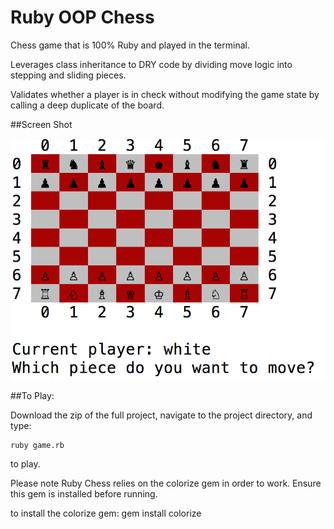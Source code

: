 # Ruby OOP Chess
Chess game that is 100% Ruby and played in the terminal.

Leverages class inheritance to DRY code by dividing move logic into stepping and sliding pieces.

Validates whether a player is in check without modifying the game state by calling a deep duplicate of the board.

##Screen Shot

![Screen Shot](https://raw.githubusercontent.com/fleemaja/ruby_chess/master/images/chess.png)

##To Play:

Download the zip of the full project, navigate to the project directory, and type:

    ruby game.rb

to play.

Please note Ruby Chess relies on the colorize gem in order to work. Ensure this gem is installed before running.

to install the colorize gem:
    gem install colorize
